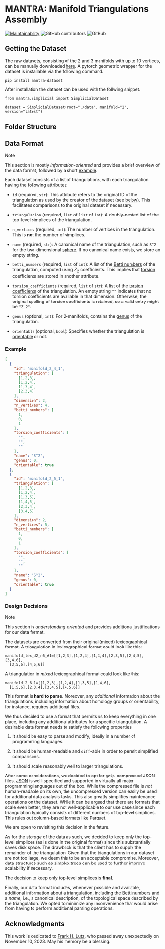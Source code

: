 # MANTRA: Manifold Triangulations Assembly

[![Maintainability](https://api.codeclimate.com/v1/badges/82f86d7e2f0aae342055/maintainability)](https://codeclimate.com/github/aidos-lab/MANTRA/maintainability) ![GitHub contributors](https://img.shields.io/github/contributors/aidos-lab/MANTRA) ![GitHub](https://img.shields.io/github/license/aidos-lab/MANTRA) 

## Getting the Dataset

The raw datasets, consisting of the 2 and 3 manifolds with up to 10
vertices, can be manually downloaded 
[here](https://github.com/aidos-lab/mantra/releases/latest). 
A pytorch geometric wrapper for the dataset is installable via the following 
command.

```{python}
pip install mantra-dataset
```

After installation the dataset can be used with the follwing snippet.

```{python}
from mantra.simplicial import SimplicialDataset

dataset = SimplicialDataset(root="./data", manifold="2", version="latest")
```

## Folder Structure

## Data Format

> [!NOTE]
> This section is mostly *information-oriented* and provides a brief
> overview of the data format, followed by a short [example](#example).

Each dataset consists of a list of triangulations, with each
triangulation having the following attributes:

* `id` (required, `str`): This attribute refers to the original ID of
  the triangulation as used by the creator of the dataset (see
  [below](#acknowledgments)). This facilitates comparisons to the
  original dataset if necessary.

* `triangulation` (required, `list` of `list` of `int`): A doubly-nested
  list of the top-level simplices of the triangulation.

* `n_vertices` (required, `int`): The number of vertices in the
  triangulation. This is **not** the number of simplices.

* `name` (required, `str`): A canonical name of the triangulation, such
  as `S^2` for the two-dimensional [sphere](https://en.wikipedia.org/wiki/N-sphere).
  If no canonical name exists, we store an empty string.

* `betti_numbers` (required, `list` of `int`): A list of the [Betti
  numbers](https://en.wikipedia.org/wiki/Betti_number) of the
  triangulation, computed using $Z_2$ coefficients. This implies that
  [torsion](https://en.wikipedia.org/wiki/Homology_(mathematics))
  coefficients are stored in another attribute.

* `torsion_coefficients` (required, `list` of `str`): A list of the
  [torsion
  coefficients](https://en.wikipedia.org/wiki/Homology_(mathematics)) of
  the triangulation. An empty string `""` indicates that no torsion
  coefficients are available in that dimension. Otherwise, the original
  spelling of torsion coefficients is retained, so a valid entry might
  be `"Z_2"`. 

* `genus` (optional, `int`): For 2-manifolds, contains the
  [genus](https://en.wikipedia.org/wiki/Genus_(mathematics)) of the
  triangulation.

* `orientable` (optional, `bool`): Specifies whether the triangulation
  is [orientable](https://en.wikipedia.org/wiki/Orientability) or not.

### Example

```json
[
  {
    "id": "manifold_2_4_1",
    "triangulation": [
      [1,2,3],
      [1,2,4],
      [1,3,4],
      [2,3,4]
    ],
    "dimension": 2,
    "n_vertices": 4,
    "betti_numbers": [
      1,
      0,
      1
    ],
    "torsion_coefficients": [
      "",
      "",
      ""
    ],
    "name": "S^2",
    "genus": 0,
    "orientable": true
  },
  {
    "id": "manifold_2_5_1",
    "triangulation": [
      [1,2,3],
      [1,2,4],
      [1,3,5],
      [1,4,5],
      [2,3,4],
      [3,4,5]
    ],
    "dimension": 2,
    "n_vertices": 5,
    "betti_numbers": [
      1,
      0,
      1
    ],
    "torsion_coefficients": [
      "",
      "",
      ""
    ],
    "name": "S^2",
    "genus": 0,
    "orientable": true
  }
]
```

### Design Decisions

> [!NOTE]
> This section is *understanding-oriented* and provides additional
> justifications for our data format.

The datasets are converted from their original (mixed) lexicographical
format. A triangulation in lexicographical format could look like this:

```
manifold_lex_d2_n6_#1=[[1,2,3],[1,2,4],[1,3,4],[2,3,5],[2,4,5],[3,4,6],
  [3,5,6],[4,5,6]]
```

A triangulation in *mixed* lexicographical format could look like this:

```
manifold_2_6_1=[[1,2,3],[1,2,4],[1,3,5],[1,4,6],
  [1,5,6],[2,3,4],[3,4,5],[4,5,6]]
```

This format is **hard to parse**. Moreover, any *additional* information
about the triangulations, including information about homology groups or
orientability, for instance, requires additional files.

We thus decided to use a format that permits us to keep everything in
one place, including any additional attributes for a specific
triangulation. A desirable data format needs to satisfy the following
properties:

1. It should be easy to parse and modify, ideally in a number of
   programming languages.

2. It should be human-readable and `diff`-able in order to permit
   simplified comparisons.

3. It should scale reasonably well to larger triangulations.

After some considerations, we decided to opt for `gzip`-compressed JSON
files. [JSON](https://www.json.org) is well-specified and supported in
virtually all major programming languages out of the box. While the
compressed file is *not* human-readable on its own, the uncompressed
version can easily be used for additional data analysis tasks. This also
greatly simplifies maintenance operations on the dataset. While it can
be argued that there are formats that scale even better, they are
not well-applicable to our use case since each triangulation
typically consists of different numbers of top-level simplices. This
rules out column-based formats like [Parquet](https://parquet.apache.org/).

We are open to revisiting this decision in the future.

As for the *storage* of the data as such, we decided to keep only the
top-level simplices (as is done in the original format) since this
substantially saves disk space. The drawback is that the client has to
supply the remainder of the triangulation. Given that the triangulations
in our dataset are not too large, we deem this to be an acceptable
compromise. Moreover, data structures such as [simplex
trees](https://en.wikipedia.org/wiki/Simplex_tree) can be used to
further improve scalability if necessary.

The decision to keep only top-level simplices is **final**.

Finally, our data format includes, whenever possible and available,
additional information about a triangulation, including the [Betti
numbers](https://en.wikipedia.org/wiki/Betti_number) and a *name*,
i.e., a canonical description, of the topological space described
by the triangulation. We opted to minimize any inconvenience that
would arise from having to perform additional parsing operations.

## Acknowledgments

This work is dedicated to [Frank H. Lutz](https://www3.math.tu-berlin.de/IfM/Nachrufe/Frank_Lutz/stellar/),
who passed away unexpectedly on November 10, 2023. May his memory be
a blessing.
